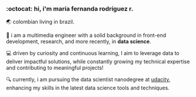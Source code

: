 ### :octocat: hi, i'm maría fernanda rodríguez r.

:earth_asia: colombian living in brazil.

:dart: i am a multimedia engineer with a solid background in front-end development, research, and more recently, in **data science**.

:computer: driven by curiosity and continuous learning, I aim to leverage data to deliver impactful solutions, while constantly growing my technical expertise and contributing to meaningful projects!

:mag: currently, i am pursuing the data scientist nanodegree at [udacity](https://www.udacity.com/), enhancing my skills in the latest data science tools and techniques.

<!--
**mafda/mafda** is a ✨ _special_ ✨ repository because its `README.md` (this file) appears on your GitHub profile.

Here are some ideas to get you started:

- 🔭 I’m currently working on ...
- 🌱 I’m currently learning ...
- 👯 I’m looking to collaborate on ...
- 🤔 I’m looking for help with ...
- 💬 Ask me about ...
- 📫 How to reach me: ...
- 😄 Pronouns: ...
- ⚡ Fun fact: ...
-->
